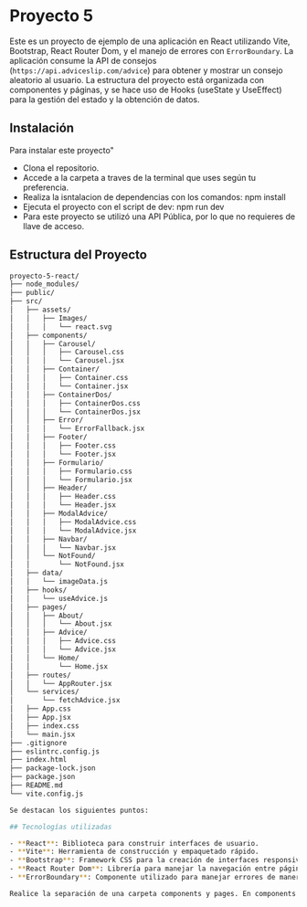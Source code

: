
# Proyecto 5

Este es un proyecto de ejemplo de una aplicación en React utilizando Vite, Bootstrap, React Router Dom, y el manejo de errores con `ErrorBoundary`. La aplicación consume la API de consejos  (`https://api.adviceslip.com/advice`) para obtener y mostrar un consejo aleatorio al usuario. La estructura del proyecto está organizada con componentes y páginas, y se hace uso de Hooks (useState y UseEffect) para la gestión del estado y la obtención de datos.

## Instalación
Para instalar este proyecto"
- Clona el repositorio.
- Accede a la carpeta a traves de la terminal que uses según tu preferencia.
- Realiza la isntalacion de dependencias con los comandos: npm install
- Ejecuta el proyecto con el script de dev: npm run dev
- Para este proyecto se utilizó una API Pública, por lo que no requieres de llave de acceso.

## Estructura del Proyecto

```bash
proyecto-5-react/
├── node_modules/
├── public/
├── src/
│   ├── assets/
│   │   ├── Images/
│   │   │   └── react.svg
│   ├── components/
│   │   ├── Carousel/
│   │   │   ├── Carousel.css
│   │   │   └── Carousel.jsx
│   │   ├── Container/
│   │   │   ├── Container.css
│   │   │   └── Container.jsx
│   │   ├── ContainerDos/
│   │   │   ├── ContainerDos.css
│   │   │   └── ContainerDos.jsx
│   │   ├── Error/
│   │   │   └── ErrorFallback.jsx  
│   │   ├── Footer/
│   │   │   ├── Footer.css
│   │   │   └── Footer.jsx
│   │   ├── Formulario/
│   │   │   ├── Formulario.css
│   │   │   └── Formulario.jsx
│   │   ├── Header/
│   │   │   ├── Header.css
│   │   │   └── Header.jsx
│   │   ├── ModalAdvice/
│   │   │   ├── ModalAdvice.css
│   │   │   └── ModalAdvice.jsx
│   │   ├── Navbar/
│   │   │   └── Navbar.jsx
│   │   └── NotFound/
│   │       └── NotFound.jsx
│   ├── data/
│   │   └── imageData.js
│   ├── hooks/
│   │   └── useAdvice.js
│   ├── pages/
│   │   ├── About/
│   │   │   └── About.jsx
│   │   ├── Advice/
│   │   │   ├── Advice.css
│   │   │   └── Advice.jsx
│   │   └── Home/
│   │       └── Home.jsx
│   ├── routes/
│   │   └── AppRouter.jsx
│   └── services/
│       └── fetchAdvice.jsx
│   ├── App.css
│   ├── App.jsx
│   ├── index.css
│   └── main.jsx
├── .gitignore
├── eslintrc.config.js
├── index.html
├── package-lock.json
├── package.json
├── README.md
└── vite.config.js

Se destacan los siguientes puntos:

## Tecnologías utilizadas

- **React**: Biblioteca para construir interfaces de usuario.
- **Vite**: Herramienta de construcción y empaquetado rápido.
- **Bootstrap**: Framework CSS para la creación de interfaces responsivas.
- **React Router Dom**: Librería para manejar la navegación entre páginas.
- **ErrorBoundary**: Componente utilizado para manejar errores de manera segura en React.

Realice la separación de una carpeta components y pages. En components se establece el código reutilizable que se aplicará en diferentes páginas (pages). Se enruta todo en la carpeta routes, utlizando React Router Dom.

